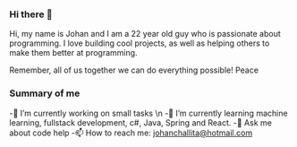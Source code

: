 ### Hi there 👋

Hi, my name is Johan and I am a 22 year old guy who is passionate about programming. I love building cool projects, as well as helping others to make them better at programming.

Remember, all of us together we can do everything possible! Peace

### Summary of me 
-🔭 I’m currently working on small tasks \n
-🌱 I’m currently learning machine learning, fullstack development, c#, Java, Spring and React. 
-💬 Ask me about code help
-📫 How to reach me: johanchallita@hotmail.com

<!--
**johan123456718/johan123456718** is a ✨ _special_ ✨ repository because its `README.md` (this file) appears on your GitHub profile.

-->

